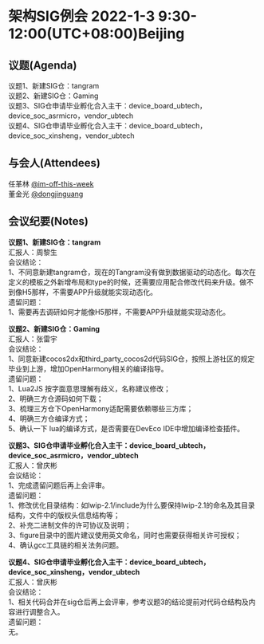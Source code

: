 # 架构SIG例会 2022-1-3 9:30-12:00(UTC+08:00)Beijing

## 议题(Agenda)

议题1、新建SIG仓：tangram  
议题2、新建SIG仓：Gaming  
议题3、SIG仓申请毕业孵化合入主干：device_board_ubtech，device_soc_asrmicro，vendor_ubtech  
议题4、SIG仓申请毕业孵化合入主干：device_board_ubtech，device_soc_xinsheng，vendor_ubtech  

## 与会人(Attendees)

任革林 [@im-off-this-week](https://gitee.com/im-off-this-week)  
董金光 [@dongjinguang](https://gitee.com/dongjinguang)  

## 会议纪要(Notes)

**议题1、新建SIG仓：tangram**  
汇报人：周黎生  
会议结论：  
1、不同意新建tangram仓，现在的Tangram没有做到数据驱动的动态化。每次在定义的模板之外新增布局和type的时候，还需要应用配合修改代码来升级。做不到像H5那样，不需要APP升级就能实现动态化。  
遗留问题：  
1、需要再去调研如何才能像H5那样，不需要APP升级就能实现动态化。  

**议题2、新建SIG仓：Gaming**  
汇报人：张雷宇  
会议结论：  
1、同意新建cocos2dx和third_party_cocos2d代码SIG仓，按照上游社区的规定毕业到上游，增加OpenHarmony相关的编译指导。  
遗留问题：  
1、Lua2JS 按字面意思理解有歧义，名称建议修改；  
2、明确三方仓源码如何下载；  
3、梳理三方仓下OpenHarmony适配需要依赖哪些三方库；  
4、明确三方仓编译方式；  
5、确认一下 lua的编译方式，是否需要在DevEco IDE中增加编译检查插件。  

**议题3、SIG仓申请毕业孵化合入主干：device_board_ubtech，device_soc_asrmicro，vendor_ubtech**  
汇报人：曾庆彬  
会议结论：  
1、完成遗留问题后再上会评审。  
遗留问题：  
1、修改优化目录结构：如lwip-2.1/include为什么要保持lwip-2.1的命名及其目录结构，文件中的版权头信息结构等；  
2、补充二进制文件的许可协议及说明；  
3、figure目录中的图片建议使用英文命名，同时也需要获得相关许可授权；  
4、确认gcc工具链的相关法务问题。  

**议题4、SIG仓申请毕业孵化合入主干：device_board_ubtech，device_soc_xinsheng，vendor_ubtech**  
汇报人：曾庆彬  
会议结论：  
1、相关代码合并在sig仓后再上会评审，参考议题3的结论提前对代码仓结构及内容进行调整合入。  
遗留问题：  
无。  
